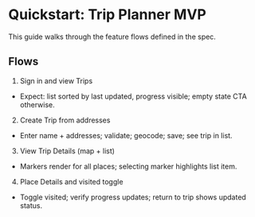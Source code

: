 # Quickstart: Trip Planner MVP

This guide walks through the feature flows defined in the spec.

## Flows

1) Sign in and view Trips
- Expect: list sorted by last updated, progress visible; empty state CTA otherwise.

2) Create Trip from addresses
- Enter name + addresses; validate; geocode; save; see trip in list.

3) View Trip Details (map + list)
- Markers render for all places; selecting marker highlights list item.

4) Place Details and visited toggle
- Toggle visited; verify progress updates; return to trip shows updated status.

<!-- Badge flow removed from MVP -->
